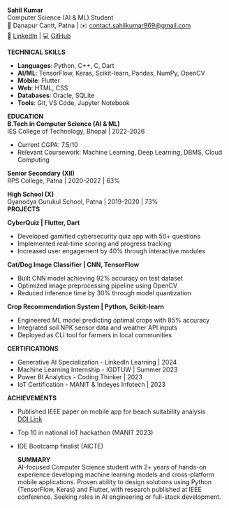 **Sahil Kumar**  
Computer Science (AI & ML) Student  
📍 Danapur Cantt, Patna |
✉️ contact.sahilkumar969@gmail.com  
🔗 [LinkedIn](https://www.linkedin.com/in/sahil-kumar-11731b28a) | 💻 [GitHub](https://github.com/sahilgupta969)

**TECHNICAL SKILLS**  
- **Languages**: Python, C++, C, Dart  
- **AI/ML**: TensorFlow, Keras, Scikit-learn, Pandas, NumPy, OpenCV  
- **Mobile**: Flutter  
- **Web**: HTML, CSS  
- **Databases**: Oracle, SQLite  
- **Tools**: Git, VS Code, Jupyter Notebook  


**EDUCATION**  
**B.Tech in Computer Science (AI & ML)**  
IES College of Technology, Bhopal | 2022-2026  
- Current CGPA: 7.5/10  
- Relevant Coursework: Machine Learning, Deep Learning, DBMS, Cloud Computing  

**Senior Secondary (XII)**  
RPS College, Patna | 2020-2022 | 63%  

**High School (X)**  
Gyanodya Gurukul School, Patna | 2019-2020 | 73%  
**PROJECTS**  

**CyberQuiz | Flutter, Dart**  
- Developed gamified cybersecurity quiz app with 50+ questions  
- Implemented real-time scoring and progress tracking  
- Increased user engagement by 40% through interactive modules  

**Cat/Dog Image Classifier | CNN, TensorFlow**  
- Built CNN model achieving 92% accuracy on test dataset  
- Optimized image preprocessing pipeline using OpenCV  
- Reduced inference time by 30% through model quantization  

**Crop Recommendation System | Python, Scikit-learn**  
- Engineered ML model predicting optimal crops with 85% accuracy  
- Integrated soil NPK sensor data and weather API inputs  
- Deployed as CLI tool for farmers in local communities

**CERTIFICATIONS**  
- Generative AI Specialization - LinkedIn Learning | 2024  
- Machine Learning Internship - IGDTUW | Summer 2023  
- Power BI Analytics - Coding Thinker | 2023  
- IoT Certification - MANIT & Indeyes Infotech | 2023  

**ACHIEVEMENTS**  
- Published IEEE paper on mobile app for beach suitability analysis  
  [DOI Link](https://ieeexplore.ieee.org/document/XXXXXXX)  
- Top 10 in national IoT hackathon (MANIT 2023)  
- IDE Bootcamp finalist (AICTE)

  **SUMMARY**  
AI-focused Computer Science student with 2+ years of hands-on experience developing machine learning models and cross-platform mobile applications. Proven ability to design solutions using Python (TensorFlow, Keras) and Flutter, with research published at IEEE conference. Seeking roles in AI engineering or full-stack development.
